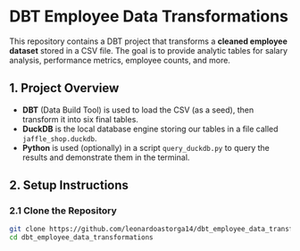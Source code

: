 # DBT Employee Data Transformations

This repository contains a DBT project that transforms a **cleaned employee dataset** stored in a CSV file. The goal is to provide analytic tables for salary analysis, performance metrics, employee counts, and more.

## 1. Project Overview

- **DBT** (Data Build Tool) is used to load the CSV (as a seed), then transform it into six final tables.
- **DuckDB** is the local database engine storing our tables in a file called `jaffle_shop.duckdb`.
- **Python** is used (optionally) in a script `query_duckdb.py` to query the results and demonstrate them in the terminal.

## 2. Setup Instructions

### 2.1 Clone the Repository

```bash
git clone https://github.com/leonardoastorga14/dbt_employee_data_transformations.git
cd dbt_employee_data_transformations